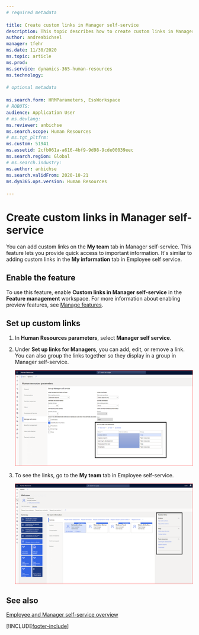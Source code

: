 ```yaml
---
# required metadata

title: Create custom links in Manager self-service
description: This topic describes how to create custom links in Manager self-service in Dynamics 365 Human Resources.
author: andreabichsel
manager: tfehr
ms.date: 11/30/2020
ms.topic: article
ms.prod: 
ms.service: dynamics-365-human-resources
ms.technology: 

# optional metadata

ms.search.form: HRMParameters, EssWorkspace
# ROBOTS: 
audience: Application User
# ms.devlang: 
ms.reviewer: anbichse
ms.search.scope: Human Resources
# ms.tgt_pltfrm: 
ms.custom: 51941
ms.assetid: 2cfb061a-a616-4bf9-9d98-9cde00039eec
ms.search.region: Global
# ms.search.industry: 
ms.author: anbichse
ms.search.validFrom: 2020-10-21
ms.dyn365.ops.version: Human Resources

---
```


# Create custom links in Manager self-service

You can add custom links on the **My team** tab in Manager self-service. This feature lets you provide quick access to important information. It's similar to adding custom links in the **My information** tab in Employee self service.

## Enable the  feature

To use this feature, enable **Custom links in Manager self-service** in the **Feature management** workspace. For more information about enabling preview features, see [Manage features](hr-admin-manage-features.md).

## Set up custom links

1. In **Human Resources parameters**, select **Manager self service**.

2. Under **Set up links for Managers**, you can add, edit, or remove a link. You can also group the links together so they display in a group in Manager self-service.

   ![Set up custom links in Manager self-service](./media/hr-employee-manager-self-service-custom-links-setup.png)

3. To see the links, go to the **My team** tab in Employee self-service.

   ![View custom links in Manager self-service](./media/hr-employee-manager-self-service-custom-links-view.png)

## See also

[Employee and Manager self-service overview](hr-employee-manager-self-service-overview.md)


[!INCLUDE[footer-include](../includes/footer-banner.md)]